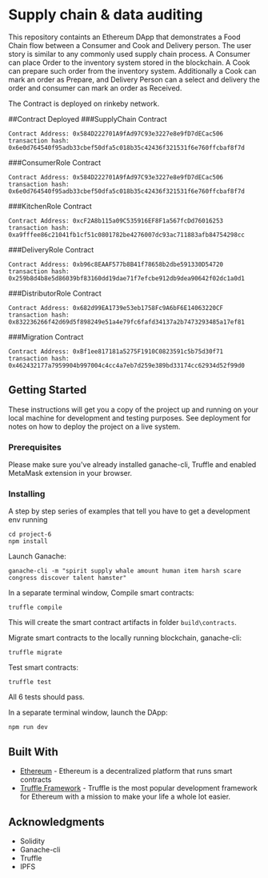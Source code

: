# Supply chain & data auditing

This repository containts an Ethereum DApp that demonstrates a Food Chain flow between a Consumer and Cook and Delivery person. The user story is similar to any commonly used supply chain process. A Consumer can place Order to the inventory system stored in the blockchain. A Cook can prepare such order from the inventory system. Additionally a Cook can mark an order as Prepare, and Delivery Person can a select and delivery the order and consumer can mark an order as Received.

The Contract is deployed on rinkeby network.

##Contract Deployed 
###SupplyChain Contract
```
Contract Address: 0x584D222701A9fAd97C93e3227e8e9fD7dECac506
transaction hash: 0x6e0d764540f95adb33cbef50dfa5c018b35c42436f321531f6e760ffcbaf8f7d

```
###ConsumerRole Contract
```
Contract Address: 0x584D222701A9fAd97C93e3227e8e9fD7dECac506
transaction hash: 0x6e0d764540f95adb33cbef50dfa5c018b35c42436f321531f6e760ffcbaf8f7d

```
###KitchenRole Contract
```
Contract Address: 0xcF2A8b115a09C535916EF8F1a567fcDd76016253
transaction hash: 0xa9fffee86c21041fb1cf51c0801782be4276007dc93ac711883afb84754298cc

```

###DeliveryRole Contract
```
Contract Address: 0xb96c8EAAF577b8B41f78658b2dbe591330D54720
transaction hash: 0x259b8d4b8e5d86039bf83160dd19dae71f7efcbe912db9dea90642f02dc1a0d1

```

###DistributorRole Contract
```
Contract Address: 0x682d99EA1739e53eb1758Fc9A6bF6E14063220CF
transaction hash: 0x832236266f42d69d5f898249e51a4e79fc6fafd34137a2b7473293485a17ef81

```

###Migration Contract
```
Contract Address: 0xBf1ee817181a5275F1910C0823591c5b75d30f71
transaction hash: 0x462432177a7959904b997004c4cc4a7eb7d259e389bd33174cc62934d52f99d0

```




## Getting Started

These instructions will get you a copy of the project up and running on your local machine for development and testing purposes. See deployment for notes on how to deploy the project on a live system.

### Prerequisites

Please make sure you've already installed ganache-cli, Truffle and enabled MetaMask extension in your browser.


### Installing

A step by step series of examples that tell you have to get a development env running



```
cd project-6
npm install
```

Launch Ganache:

```
ganache-cli -m "spirit supply whale amount human item harsh scare congress discover talent hamster"
```

In a separate terminal window, Compile smart contracts:

```
truffle compile
```


This will create the smart contract artifacts in folder ```build\contracts```.

Migrate smart contracts to the locally running blockchain, ganache-cli:

```
truffle migrate
```

Test smart contracts:

```
truffle test
```

All 6 tests should pass.
 
In a separate terminal window, launch the DApp:

```
npm run dev
```

## Built With

* [Ethereum](https://www.ethereum.org/) - Ethereum is a decentralized platform that runs smart contracts
* [Truffle Framework](http://truffleframework.com/) - Truffle is the most popular development framework for Ethereum with a mission to make your life a whole lot easier.


 
## Acknowledgments

* Solidity
* Ganache-cli
* Truffle
* IPFS
